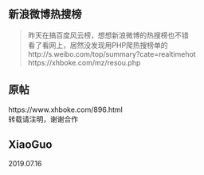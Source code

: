 <h2>新浪微博热搜榜</h2>
<blockquote>昨天在搞百度风云榜，想想新浪微博的热搜榜也不错<br>
看了看网上，居然没发现用PHP爬热搜榜单的<br>
http://s.weibo.com/top/summary?cate=realtimehot<br>
https://xhboke.com/mz/resou.php</blockquote>
<h2>原帖</h2>
https://www.xhboke.com/896.html<br>
转载请注明，谢谢合作
<h2>XiaoGuo</h2>
2019.07.16

